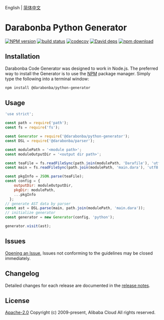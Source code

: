 English | [简体中文](/README-CN.md)

# Darabonba Python Generator

[![NPM version][npm-image]][npm-url]
[![build status][travis-image]][travis-url]
[![codecov][cov-image]][cov-url]
[![David deps][david-image]][david-url]
[![npm download][download-image]][download-url]

[npm-image]: https://img.shields.io/npm/v/@darabonba/python-generator.svg?style=flat-square
[npm-url]: https://npmjs.org/package/@darabonba/python-generator
[travis-image]: https://img.shields.io/travis/aliyun/darabonba-python-generator.svg?style=flat-square
[travis-url]: https://travis-ci.org/aliyun/darabonba-python-generator
[cov-image]: https://codecov.io/gh/aliyun/darabonba-python-generator/branch/master/graph/badge.svg
[cov-url]: https://codecov.io/gh/aliyun/darabonba-python-generator
[david-image]: https://img.shields.io/david/aliyun/darabonba-python-generator.svg?style=flat-square
[david-url]: https://david-dm.org/aliyun/darabonba-python-generator
[download-image]: https://img.shields.io/npm/dm/@darabonba/python-generator.svg?style=flat-square
[download-url]: https://npmjs.org/package/@darabonba/python-generator

## Installation

Darabonba Code Generator was designed to work in Node.js. The preferred way to install the Generator is to use the [NPM](https://www.npmjs.com/) package manager. Simply type the following into a terminal window:

```bash
npm install @darabonba/python-generator
```

## Usage

```javascript
'use strict';

const path = require('path');
const fs = require('fs');

const Generator = require('@darabonba/python-generator');
const DSL = require('@darabonba/parser');

const modulePath = '<module path>';
const moduleOutputDir = '<output dir path>';

const teaFile = fs.readFileSync(path.join(modulePath, 'Darafile'), 'utf8');
const main = fs.readFileSync(path.join(modulePath, 'main.dara'), 'utf8');

const pkgInfo = JSON.parse(teaFile);
const config = {
    outputDir: moduleOutputDir,
    pkgDir: modulePath,
    ...pkgInfo
  };
// generate AST data by parser
const ast = DSL.parse(main, path.join(modulePath, 'main.dara'));
// initialize generator
const generator = new Generator(config, 'python');

generator.visit(ast);
```

## Issues

[Opening an Issue](https://github.com/aliyun/darabonba-python-generator/issues/new), Issues not conforming to the guidelines may be closed immediately.

## Changelog

Detailed changes for each release are documented in the [release notes](/ChangeLog.md).

## License

[Apache-2.0](/LICENSE)
Copyright (c) 2009-present, Alibaba Cloud All rights reserved.
